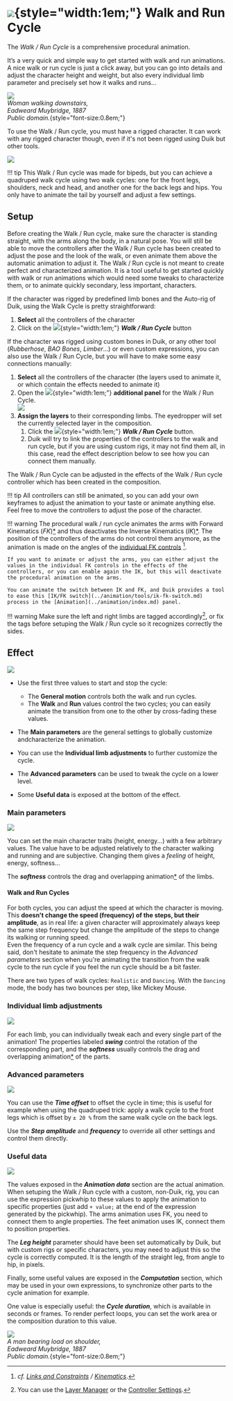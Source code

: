 # ![](../../img/duik/icons/walk_cycle.svg){style="width:1em;"} Walk and Run Cycle

The *Walk  / Run Cycle* is a comprehensive procedural animation.

It’s a very quick and simple way to get started with walk and run animations. A nice walk or run cycle is just a click away, but you can go into details and adjust the character height and weight, but also every individual limb parameter and precisely set how it walks and runs…

![](../../img/illustration/Female_nude_motion_study_by_Eadweard_Muybridge_(2).jpg)  
*Woman walking downstairs,  
Eadweard Muybridge, 1887   
Public domain.*{style="font-size:0.8em;"}

To use the Walk / Run cycle, you must have a rigged character. It can work with any rigged character though, even if it's not been rigged using Duik but other tools.

![](../../img/examples/zombiedancerig.gif)

!!! tip
    This Walk / Run cycle was made for bipeds, but you can achieve a quadruped walk cycle using two walk cycles: one for the front legs, shoulders, neck and head, and another one for the back legs and hips. You only have to animate the tail by yourself and adjust a few settings.

## Setup

Before creating the Walk / Run cycle, make sure the character is standing straight, with the arms along the body, in a natural pose. You will still be able to move the controllers after the Walk / Run cycle has been created to adjust the pose and the look of the walk, or even animate them above the automatic animation to adjust it. The Walk / Run cycle is not meant to create perfect and characterized animation. It is a tool useful to get started quickly with walk or run animations which would need some tweaks to characterize them, or to animate quickly secondary, less important, characters.

If the character was rigged by predefined limb bones and the Auto-rig of Duik, using the Walk Cycle is pretty straightforward:

1. **Select** all the controllers of the character
2. Click on the ![](../../img/duik/icons/walk_cycle.svg){style="width:1em;"} ***Walk / Run Cycle*** button

If the character was rigged using custom bones in Duik, or any other tool (*Rubberhose*, *BAO Bones*, *Limber*…) or even custom expressions, you can also use the Walk / Run Cycle, but you will have to make some easy connections manually:

1. **Select** all the controllers of the character (the layers used to animate it, or which contain the effects needed to animate it)
2. Open the ![](../../img/duik/icons/options.svg){style="width:1em;"} **additional panel** for the Walk / Run Cycle.  
    ![](../../img/duik/automation/walkcycle-options.png)
3. **Assign the layers** to their corresponding limbs. The eyedropper will set the currently selected layer in the composition.  
    1. Click the ![](../../img/duik/icons/walk_cycle.svg){style="width:1em;"} ***Walk / Run Cycle*** button.
    2. Duik will try to link the properties of the controllers to the walk and run cycle, but if you are using custom rigs, it may not find them all, in this case, read the effect description below to see how you can connect them manually.

The Walk / Run Cycle can be adjusted in the effects of the Walk / Run cycle controller which has been created in the composition.

!!! tip
    All controllers can still be animated, so you can add your own keyframes to adjust the animation to your taste or animate anything else. Feel free to move the controllers to adjust the pose of the character.

!!! warning
    The procedural walk / run cycle animates the arms with Forward Kinematics (*FK*)[*](../../misc/glossary.md) and thus deactivates the Inverse Kinematics (*IK*)[*](../../misc/glossary.md). The position of the controllers of the arms do not control them anymore, as the animation is made on the angles of the [individual FK controls](../constraints/kinematics.md)&nbsp;[^ik].

    If you want to animate or adjust the arms, you can either adjust the values in the individual FK controls in the effects of the controllers, or you can enable again the IK, but this will deactivate the procedural animation on the arms.

    You can animate the switch between IK and FK, and Duik provides a tool to ease this [IK/FK switch](../animation/tools/ik-fk-switch.md) process in the [Animation](../animation/index.md) panel.

!!! warning
    Make sure the left and right limbs are tagged accordingly[^tags], or fix the tags before setuping the Walk / Run cycle so it recognizes correctly the sides.

## Effect

![](../../img/duik/automation/walkcycle-effect.png)

- Use the first three values to start and stop the cycle:  
    - The **General motion** controls both the walk and run cycles.
    - The **Walk** and **Run** values  control the two cycles; you can easily animate the transition from one to the other by cross-fading these values.

- The **Main parameters** are the general settings to globally customize andcharacterize the animation.
- You can use the **Individual limb adjustments** to further customize the cycle.
- The **Advanced parameters** can be used to tweak the cycle on a lower level.
- Some **Useful data** is exposed at the bottom of the effect.

### Main parameters

![](../../img/duik/automation/walkcycle-main.png)

You can set the main character traits (height, energy...) with a few arbitrary values. The value have to be adjusted relatively to the character walking and running and are subjective. Changing them gives a *feeling* of height, energy, softness...

The ***softness*** controls the drag and overlapping animation[*](../../misc/glossary.md) of the limbs.

#### Walk and Run Cycles

For both cycles, you can adjust the speed at which the character is moving. This **doesn't change the speed (frequency) of the steps, but their amplitude**, as in real life: a given character will approximately always keep the same step frequency but change the amplitude of the steps to change its walking or running speed.  
Even the frequency of a run cycle and a walk cycle are similar. This being said, don't hesitate to animate the step frequency in the *Advanced parameters* section when you're animating the transition from the walk cycle to the run cycle if you feel the run cycle should be a bit faster.

There are two types of walk cycles: `Realistic` and `Dancing`. With the `Dancing` mode, the body has two bounces per step, like Mickey Mouse.

### Individual limb adjustments

![](../../img/duik/automation/walkcycle-limbs.png)

For each limb, you can individually tweak each and every single part of the animation! The properties labeled ***swing*** control the rotation of the corresponding part, and the ***softness*** usually controls the drag and overlapping animation[*](../../misc/glossary.md) of the parts.

### Advanced parameters

![](../../img/duik/automation/walkcycle-advanced.png)

You can use the ***Time offset*** to offset the cycle in time; this is useful for example when using the quadruped trick: apply a walk cycle to the front legs which is offset by `± 20 %` from the same walk cycle on the back legs.

Use the ***Step amplitude*** and ***frequency*** to override all other settings and control them directly.

### Useful data

![](../../img/duik/automation/walkcycle-data.png)

The values exposed in the ***Animation data*** section are the actual animation. When setuping the Walk / Run cycle with a custom, non-Duik, rig, you can use the expression pickwhip to these values to apply the animation to specific properties (just add `+ value;` at the end of the expression generated by the pickwhip). The arms animation uses FK, you need to connect them to angle properties. The feet animation uses IK, connect them to position properties.

The ***Leg height*** parameter should have been set automatically by Duik, but with custom rigs or specific characters, you may need to adjust this so the cycle is correctly computed. It is the length of the straight leg, from angle to hip, in pixels.

Finally, some useful values are exposed in the ***Computation*** section, which may be used in your own expressions, to synchronize other parts to the cycle animation for example.

One value is especially useful: the ***Cycle duration***, which is available in seconds or frames. To render perfect loops, you can set the work area or the composition duration to this value.

![](../../img/illustration/A_man_bearing_load_on_shoulder._Photogravure_after_Eadweard_Wellcome_V0048625.jpg)  
*A man bearing load on shoulder,  
Eadweard Muybridge, 1887   
Public domain.*{style="font-size:0.8em;"}

[^ik]: *cf. [Links and Constraints](../constraints/index.md) / [Kinematics](../constraints/kinematics.md)*.

[^tags]: You can use the [Layer Manager](../tools/layers.md) or the [Controller Settings](../controllers/tools/settings.md).